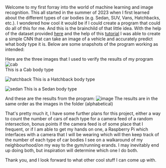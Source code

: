 Welcome to my first forray into the world of machine learning and image recognition. This all started in the summer of 2023 when I first learned about the different types of car bodies (e.g. Sedan, SUV, Vans, Hatchbacks, etc.). I wondered how cool it would be if I could 
create a program that could do all of this for me. And this is the brainchild of that little idea. With the help of the dataset provided [here](https://www.kaggle.com/datasets/mayurmahurkar/stanford-car-body-type-data?resource=download) and the help of this [tutorial](https://www.analyticsvidhya.com/blog/2021/07/step-by-step-guide-for-image-classification-on-custom-datasets/)
I was able to create a simple CNN that can take an image of a vehicle and accurately predict what body type it is. Below are some snapshots of the program working as intended: 


Here are the three images that I used to verify the results of my program
![cab](https://github.com/user-attachments/assets/c60c7d13-0615-4383-a117-e13961a8b423) <br>
This is a Cab body type


![hatchback](https://github.com/user-attachments/assets/ca554c05-bd7f-4c9f-93d2-9622d47d72c3)
This is a Hatchback body type 

![sedan](https://github.com/user-attachments/assets/3eb0658a-d686-4f39-91dc-7f1affd32623)
This is a Sedan body type

And these are the results from the program: 
![image](https://github.com/user-attachments/assets/45d1f94e-3390-4cc1-a826-dd410e6155c2)
The results are in the same order as the images in the folder (alphabetical)

That's pretty much it, I have some further plans for this project, either a way to count the number of cars of each type for a camera feed of a random intersection, bonus points if the camera feed is of some place that I frequent, or if I am able to get my hands on one, 
a Raspberry Pi which interfaces with a camera that I will be wearing which will then keep track of the number of each type of car bodies I see on a walkaround of my neighbourhood/on my way to the gym/running erands. I may inevitably end up doing both, but inspiration will 
determine which one I do both. 

Thank you, and I look forward to what other cool stuff I can come up with. 
